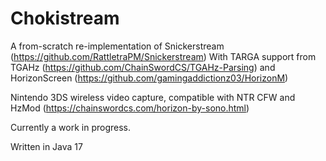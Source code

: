 # Chokistream
A from-scratch re-implementation of Snickerstream (https://github.com/RattletraPM/Snickerstream)
With TARGA support from TGAHz (https://github.com/ChainSwordCS/TGAHz-Parsing) and HorizonScreen (https://github.com/gamingaddictionz03/HorizonM)

Nintendo 3DS wireless video capture, compatible with NTR CFW and HzMod (https://chainswordcs.com/horizon-by-sono.html)

Currently a work in progress.

Written in Java 17
